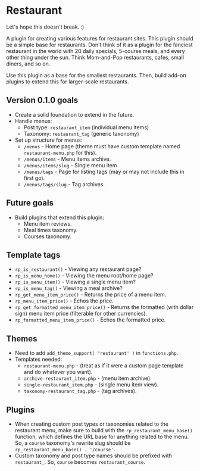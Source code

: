 # Restaurant

Let's hope this doesn't break. :)

A plugin for creating various features for restaurant sites.  This plugin should be a simple base for restaurants. Don't think of it as a plugin for the fanciest restaurant in the world with 20 daily specials, 5-course meals, and every other thing under the sun.  Think Mom-and-Pop restaurants, cafes, small diners, and so on.

Use this plugin as a base for the smallest restaurants.  Then, build add-on plugins to extend this for larger-scale restaurants.

## Version 0.1.0 goals

* Create a solid foundation to extend in the future.
* Handle menus:
	* Post type: `restaurant_item` (individual menu items)
	* Taxonomy: `restaurant_tag` (generic taxonomy)
* Set up structure for menus:
	* `/menus` - Home page (theme must have custom template named `restaurant-menu.php` for this).
	* `/menus/items` - Menu items archive.
	* `/menus/items/slug` - Single menu item
	* `/menus/tags` - Page for listing tags (may or may not include this in first go).
	* `/menus/tags/slug` - Tag archives.

## Future goals

* Build plugins that extend this plugin:
	* Menu item reviews.
	* Meal times taxonomy.
	* Courses taxonomy.

## Template tags

* `rp_is_restaurant()` - Viewing any restaurant page?
* `rp_is_menu_home()` - Viewing the menu root/home page?
* `rp_is_menu_item()` - Viewing a single menu item?
* `rp_is_menu_tag()` - Viewing a meal archive?
* `rp_get_menu_item_price()` - Returns the price of a menu item.
* `rp_menu_item_price()` - Echos the price.
* `rp_get_formatted_menu_item_price()` - Returns the formatted (with dollar sign) menu item price (filterable for other currencies).
* `rp_formatted_menu_item_price()` - Echos the formatted price.

## Themes

* Need to add `add_theme_support( 'restaurant' )` in `functions.php`.
* Templates needed:
	* `restaurant-menu.php` - (treat as if it were a custom page template and do whatever you want).
	* `archive-restaurant_item.php` - (menu item archive).
	* `single-restaurant_item.php` - (single menu item view).
	* `taxonomy-restaurant_tag.php` - (tag archives).

## Plugins

* When creating custom post types or taxonomies related to the restaurant menu, make sure to build with the `rp_restaurant_menu_base()` function, which defines the URL base for anything related to the menu.  So, a `course` taxonomy's rewrite slug should be `rp_restaurant_menu_base() . '/course'`.
* Custom taxonomy and post type names should be prefixed with `restaurant_`.  So, `course` becomes `restaurant_course`.